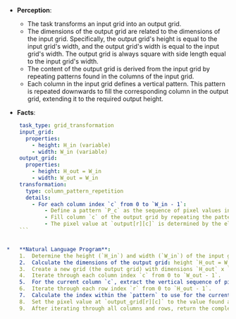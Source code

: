 *   **Perception**:
    *   The task transforms an input grid into an output grid.
    *   The dimensions of the output grid are related to the dimensions of the input grid. Specifically, the output grid's height is equal to the input grid's width, and the output grid's width is equal to the input grid's width. The output grid is always square with side length equal to the input grid's width.
    *   The content of the output grid is derived from the input grid by repeating patterns found in the columns of the input grid.
    *   Each column in the input grid defines a vertical pattern. This pattern is repeated downwards to fill the corresponding column in the output grid, extending it to the required output height.

*   **Facts**:
    
```yaml
    task_type: grid_transformation
    input_grid:
      properties:
        - height: H_in (variable)
        - width: W_in (variable)
    output_grid:
      properties:
        - height: H_out = W_in
        - width: W_out = W_in
    transformation:
      type: column_pattern_repetition
      details:
        - For each column index `c` from 0 to `W_in - 1`:
            - Define a pattern `P_c` as the sequence of pixel values in column `c` of the input grid, from top to bottom (length `H_in`).
            - Fill column `c` of the output grid by repeating the pattern `P_c` vertically.
            - The pixel value at `output[r][c]` is determined by the element at index `r % H_in` in the pattern `P_c`.
    ```


*   **Natural Language Program**:
    1.  Determine the height (`H_in`) and width (`W_in`) of the input grid.
    2.  Calculate the dimensions of the output grid: height `H_out = W_in`, width `W_out = W_in`.
    3.  Create a new grid (the output grid) with dimensions `H_out` x `W_out`.
    4.  Iterate through each column index `c` from 0 to `W_out - 1`.
    5.  For the current column `c`, extract the vertical sequence of pixel values from the input grid: `pattern = [input_grid[row][c] for row in range(H_in)]`.
    6.  Iterate through each row index `r` from 0 to `H_out - 1`.
    7.  Calculate the index within the `pattern` to use for the current output cell: `pattern_index = r % H_in`.
    8.  Set the pixel value at `output_grid[r][c]` to the value found at `pattern[pattern_index]`.
    9.  After iterating through all columns and rows, return the completed output grid.